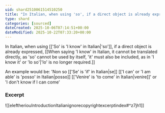 ```yaml
---
uid: shard2510061514510250
title: "In Italian, when using 'so', if a direct object is already expressed, 'lo' is no longer required"
type: shard
categories: [sourced]
dateCreated: 2025-10-06T07:14:51+00:00
dateModified: 2025-10-22T07:33:20+00:00
---
```

In Italian, when using [['So' is 'I know' in Italian|'so']], if a direct object is already expressed, [[When saying 'I know' in Italian, it cannot be translated directly, as 'so' cannot be used by itself, 'it' must also be included, as in 'I know it' or 'lo so'|'lo' is no longer required.]]

An example would be: 'Non so [['Se' is 'if' in Italian|se]] [['I can' or 'I am able' is 'posso' in Italian|posso]] [['Venire' is 'to come' in Italian|venire]]' or 'I don't know if I can come'

### Excerpt
![[eleftheriouIntroductionItalianignorecopyrightexcerptindex#^z7jh1]] 